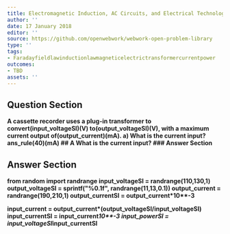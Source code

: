 ```yaml
---
title: Electromagnetic Induction, AC Circuits, and Electrical Technologies - Transformers
author: ''
date: 17 January 2018
editor: ''
source: https://github.com/openwebwork/webwork-open-problem-library
type: ''
tags:
- Faradayfieldlawinductionlawmagneticelectrictransformercurrentpower
outcomes:
- TBD
assets: ''
---
```


## Question Section 

<b>
A cassette recorder uses a plug-in transformer to convert(input_voltageSI)(V) to(output_voltageSI)(V), with a maximum current output of(output_current)(mA).
a) What is the current input?
ans_rule(40)(mA)
## A
What is the current input?
### Answer Section


## Answer Section

from random import randrange
input_voltageSI = randrange(110,130,1)
output_voltageSI = sprintf("%0.1f", randrange(11,13,0.1))
output_current = randrange(190,210,1)
output_currentSI = output_current*10**-3

input_current = output_current*(output_voltageSI/input_voltageSI)
input_currentSI = input_current*10**-3
input_powerSI = input_voltageSI*input_currentSI